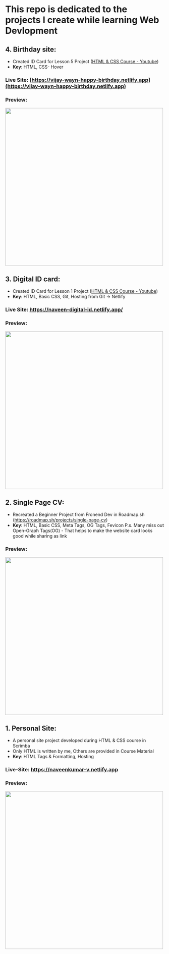 # This repo is dedicated to the projects I create while learning Web Devlopment


## 4. Birthday site:
- Created ID Card for Lesson 5 Project ([HTML & CSS Course - Youtube](https://youtu.be/a_iQb1lnAEQ?si=Djh9y_lEJMT3THEx))
- **Key**: HTML, CSS- Hover 
### Live Site: [https://vijay-wayn-happy-birthday.netlify.app](https://vijay-wayn-happy-birthday.netlify.app)
### Preview:
<img src="https://github.com/user-attachments/assets/fefb49f5-3027-4ce2-862d-87e63eee3959" width="500">

## 3. Digital ID card:
- Created ID Card for Lesson 1 Project ([HTML & CSS Course - Youtube](https://youtu.be/a_iQb1lnAEQ?si=Djh9y_lEJMT3THEx))
- **Key**: HTML, Basic CSS, Git, Hosting from Git -> Netlify
### Live Site: https://naveen-digital-id.netlify.app/
### Preview:
<img src="https://github.com/user-attachments/assets/4f3ec4db-20a0-4863-b1ed-4c26e1420488" width="500">

## 2. Single Page CV:
- Recreated a Beginner Project from Fronend Dev in Roadmap.sh (https://roadmap.sh/projects/single-page-cv)
- **Key**: HTML, Basic CSS, Meta Tags, OG Tags, Fevicon
P.s. Many miss out Open-Graph Tags(OG) - That helps to make the website card looks good while sharing as link
### Preview:
<img src="https://github.com/user-attachments/assets/6a249e65-fcdf-4df5-8828-492ce6456f33" width="500">


## 1. Personal Site: 
- A personal site project developed during HTML & CSS course in Scrimba
- Only HTML is written by me, Others are provided in Course Material 
- **Key**: HTML Tags & Formatting, Hosting
### Live-Site: https://naveenkumar-v.netlify.app
### Preview: 
<img src="https://github.com/user-attachments/assets/f0ffe380-f355-405a-9e58-6d044a0b7076" width="500">
